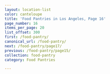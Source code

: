 ```yaml
---
layout: location-list
color: canteloupe
title: 'Food Pantries in Los Angeles, Page 16'
page_number: 16
items_per_page: 20
list_offset: 300
first: /food-pantry/
canonical_url: /food-pantry/
next: /food-pantry/page17/
previous: /food-pantry/page15/
collection: food-pantry
category: Food Pantries

---
```

